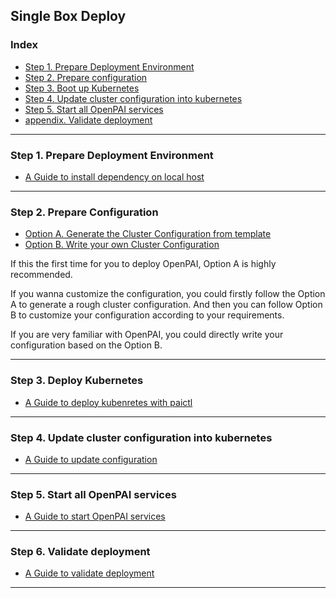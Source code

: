 <!--
  Copyright (c) Microsoft Corporation
  All rights reserved.

  MIT License

  Permission is hereby granted, free of charge, to any person obtaining a copy of this software and associated
  documentation files (the "Software"), to deal in the Software without restriction, including without limitation
  the rights to use, copy, modify, merge, publish, distribute, sublicense, and/or sell copies of the Software, and
  to permit persons to whom the Software is furnished to do so, subject to the following conditions:
  The above copyright notice and this permission notice shall be included in all copies or substantial portions of the Software.

  THE SOFTWARE IS PROVIDED *AS IS*, WITHOUT WARRANTY OF ANY KIND, EXPRESS OR IMPLIED, INCLUDING
  BUT NOT LIMITED TO THE WARRANTIES OF MERCHANTABILITY, FITNESS FOR A PARTICULAR PURPOSE AND
  NONINFRINGEMENT. IN NO EVENT SHALL THE AUTHORS OR COPYRIGHT HOLDERS BE LIABLE FOR ANY CLAIM,
  DAMAGES OR OTHER LIABILITY, WHETHER IN AN ACTION OF CONTRACT, TORT OR OTHERWISE, ARISING FROM,
  OUT OF OR IN CONNECTION WITH THE SOFTWARE OR THE USE OR OTHER DEALINGS IN THE SOFTWARE.
-->

## Single Box Deploy

### Index
- [Step 1. Prepare Deployment Environment](#c-step-1)
- [Step 2. Prepare configuration](#c-step-2)
- [Step 3. Boot up Kubernetes](#c-step-3)
- [Step 4. Update cluster configuration into kubernetes](#c-step-4)
- [Step 5. Start all OpenPAI services](#c-step-5)
- [appendix. Validate deployment](#appendix)

***


### Step 1. Prepare Deployment Environment <a name="c-step-1"></a>


- [A Guide to install dependency on local host](./how-to-install-depdencey.md)

***

### Step 2. Prepare Configuration <a name="c-step-2"></a>

- [Option A. Generate the Cluster Configuration from template](./how-to-generate-cluster-config.md)
- [Option B. Write your own Cluster Configuration](./customized-configuration.md)

If this the first time for you to deploy OpenPAI, Option A is highly recommended.

If you wanna customize the configuration, you could firstly follow the Option A to generate a rough cluster configuration. And then you can follow Option B to customize your configuration according to your requirements.

If you are very familiar with OpenPAI, you could directly write your configuration based on the Option B.

***

### Step 3. Deploy Kubernetes <a name="c-step-3"></a>

- [A Guide to deploy kubenretes with paictl](./how-to-bootup-k8s.md)

***

### Step 4. Update cluster configuration into kubernetes<a name="c-step-4"></a>

- [A Guide to update configuration](./push-cfg-and-set-id.md)

***

### Step 5. Start all OpenPAI services <a name="c-step-5"></a>

- [A Guide to start OpenPAI services](./how-to-start-pai-serv.md)

***

### Step 6. Validate deployment <a name="appendix"></a>

- [A Guide to validate deployment](./validate-deployment.md)

***


